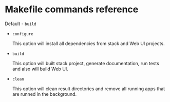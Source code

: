 # Makefile commands reference

Default - `build`

- `configure`

  This option will install all dependencies from stack and Web UI projects.

- `build`

  This option will built stack project, generate documentation, run tests and also will build Web UI.

- `clean`

  This option will clean result directories and remove all running apps that are runned in the background.

